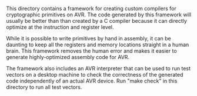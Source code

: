 
This directory contains a framework for creating custom compilers for
cryptographic primitives on AVR.  The code generated by this framework
will usually be better than than created by a C compiler because it can
directly optimize at the instruction and register level.

While it is possible to write primitives by hand in assembly, it can be
daunting to keep all the registers and memory locations straight in a
human brain.  This framework removes the human error and makes it easier
to generate highly-optimized assembly code for AVR.

The framework also includes an AVR interpreter that can be used to run
test vectors on a desktop machine to check the correctness of the
generated code independently of an actual AVR device.  Run "make check"
in this directory to run all test vectors.
